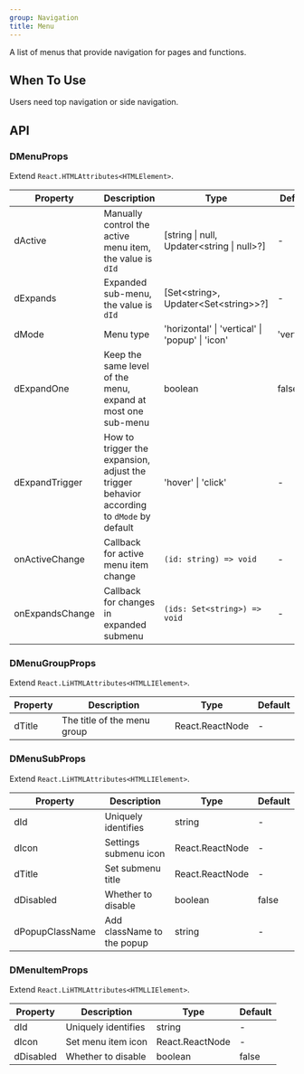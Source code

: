 ```yaml
---
group: Navigation
title: Menu
---
```


A list of menus that provide navigation for pages and functions.

## When To Use

Users need top navigation or side navigation.

## API

### DMenuProps

Extend `React.HTMLAttributes<HTMLElement>`.

<!-- prettier-ignore-start -->
| Property | Description | Type | Default | 
| --- | --- | --- | --- | 
| dActive | Manually control the active menu item, the value is `dId` | [string \| null, Updater\<string \| null\>?] | - |
| dExpands | Expanded sub-menu, the value is `dId` | [Set\<string\>, Updater\<Set\<string\>\>?]  | - |
| dMode | Menu type | 'horizontal' \| 'vertical' \| 'popup' \| 'icon' | 'vertical' |
| dExpandOne | Keep the same level of the menu, expand at most one sub-menu | boolean | false |
| dExpandTrigger | How to trigger the expansion, adjust the trigger behavior according to `dMode` by default | 'hover' \| 'click' | - |
| onActiveChange | Callback for active menu item change | `(id: string) => void` | - |
| onExpandsChange | Callback for changes in expanded submenu | `(ids: Set<string>) => void` | - |
<!-- prettier-ignore-end -->

### DMenuGroupProps

Extend `React.LiHTMLAttributes<HTMLLIElement>`.

<!-- prettier-ignore-start -->
| Property | Description | Type | Default | 
| --- | --- | --- | --- | 
| dTitle | The title of the menu group | React.ReactNode | - |
<!-- prettier-ignore-end -->

### DMenuSubProps

Extend `React.LiHTMLAttributes<HTMLLIElement>`.

<!-- prettier-ignore-start -->
| Property | Description | Type | Default | 
| --- | --- | --- | --- | 
| dId | Uniquely identifies | string | - |
| dIcon | Settings submenu icon | React.ReactNode | - |
| dTitle | Set submenu title | React.ReactNode | - |
| dDisabled | Whether to disable | boolean | false |
| dPopupClassName | Add className to the popup | string | - |
<!-- prettier-ignore-end -->

### DMenuItemProps

Extend `React.LiHTMLAttributes<HTMLLIElement>`.

<!-- prettier-ignore-start -->
| Property | Description | Type | Default | 
| --- | --- | --- | --- | 
| dId | Uniquely identifies | string | - |
| dIcon | Set menu item icon | React.ReactNode | - |
| dDisabled | Whether to disable | boolean | false |
<!-- prettier-ignore-end -->
